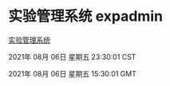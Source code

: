 # 实验管理系统 expadmin
[实验管理系统](http://171.113.178.57:56808/expadmin-782313d2-e1b1-4ea7-932e-3a55e6a1a4d0/)

2021年 08月 06日 星期五 23:30:01 CST

2021年 08月 06日 星期五 15:30:01 GMT
